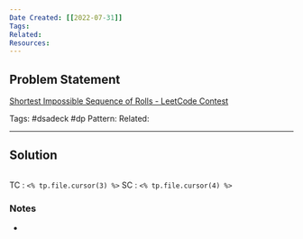 ```yaml
---
Date Created: [[2022-07-31]]
Tags: 
Related: 
Resources: 
---
```


## Problem Statement
[Shortest Impossible Sequence of Rolls - LeetCode Contest](https://leetcode.com/contest/biweekly-contest-83/problems/shortest-impossible-sequence-of-rolls/)

Tags:  #dsadeck  #dp
Pattern: 
Related: 

---

## Solution
``` java

```
TC : ` <% tp.file.cursor(3) %> `
SC : ` <% tp.file.cursor(4) %> `

### Notes
- 


